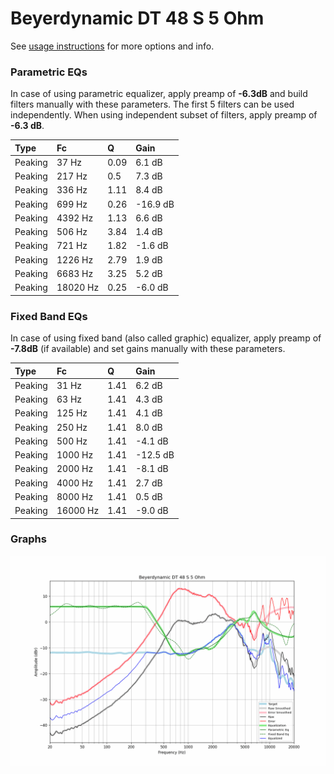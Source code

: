 # Beyerdynamic DT 48 S 5 Ohm
See [usage instructions](https://github.com/jaakkopasanen/AutoEq#usage) for more options and info.

### Parametric EQs
In case of using parametric equalizer, apply preamp of **-6.3dB** and build filters manually
with these parameters. The first 5 filters can be used independently.
When using independent subset of filters, apply preamp of **-6.3 dB**.

| Type    | Fc       |    Q | Gain     |
|:--------|:---------|:-----|:---------|
| Peaking | 37 Hz    | 0.09 | 6.1 dB   |
| Peaking | 217 Hz   | 0.5  | 7.3 dB   |
| Peaking | 336 Hz   | 1.11 | 8.4 dB   |
| Peaking | 699 Hz   | 0.26 | -16.9 dB |
| Peaking | 4392 Hz  | 1.13 | 6.6 dB   |
| Peaking | 506 Hz   | 3.84 | 1.4 dB   |
| Peaking | 721 Hz   | 1.82 | -1.6 dB  |
| Peaking | 1226 Hz  | 2.79 | 1.9 dB   |
| Peaking | 6683 Hz  | 3.25 | 5.2 dB   |
| Peaking | 18020 Hz | 0.25 | -6.0 dB  |

### Fixed Band EQs
In case of using fixed band (also called graphic) equalizer, apply preamp of **-7.8dB**
(if available) and set gains manually with these parameters.

| Type    | Fc       |    Q | Gain     |
|:--------|:---------|:-----|:---------|
| Peaking | 31 Hz    | 1.41 | 6.2 dB   |
| Peaking | 63 Hz    | 1.41 | 4.3 dB   |
| Peaking | 125 Hz   | 1.41 | 4.1 dB   |
| Peaking | 250 Hz   | 1.41 | 8.0 dB   |
| Peaking | 500 Hz   | 1.41 | -4.1 dB  |
| Peaking | 1000 Hz  | 1.41 | -12.5 dB |
| Peaking | 2000 Hz  | 1.41 | -8.1 dB  |
| Peaking | 4000 Hz  | 1.41 | 2.7 dB   |
| Peaking | 8000 Hz  | 1.41 | 0.5 dB   |
| Peaking | 16000 Hz | 1.41 | -9.0 dB  |

### Graphs
![](./Beyerdynamic%20DT%2048%20S%205%20Ohm.png)